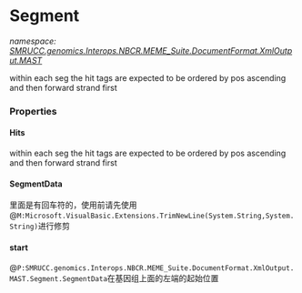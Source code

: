 ﻿# Segment
_namespace: [SMRUCC.genomics.Interops.NBCR.MEME_Suite.DocumentFormat.XmlOutput.MAST](./index.md)_

within each seg the hit tags are expected to be ordered by pos ascending and then forward strand first




### Properties

#### Hits
within each seg the hit tags are expected to be ordered by pos ascending and then forward strand first
#### SegmentData
里面是有回车符的，使用前请先使用@``M:Microsoft.VisualBasic.Extensions.TrimNewLine(System.String,System.String)``进行修剪
#### start
@``P:SMRUCC.genomics.Interops.NBCR.MEME_Suite.DocumentFormat.XmlOutput.MAST.Segment.SegmentData``在基因组上面的左端的起始位置
